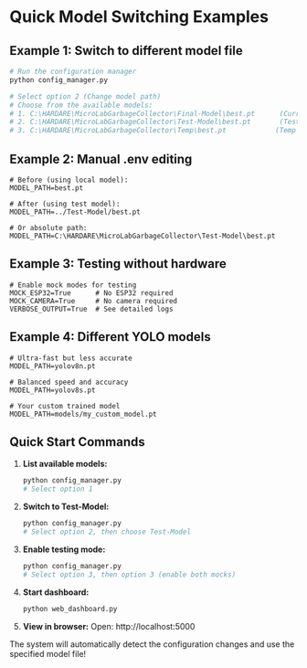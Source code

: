 #  Quick Model Switching Examples

## Example 1: Switch to different model file
```bash
# Run the configuration manager
python config_manager.py

# Select option 2 (Change model path)
# Choose from the available models:
# 1. C:\HARDARE\MicroLabGarbageCollector\Final-Model\best.pt      (Current model)
# 2. C:\HARDARE\MicroLabGarbageCollector\Test-Model\best.pt       (Test model)
# 3. C:\HARDARE\MicroLabGarbageCollector\Temp\best.pt            (Temp model)
```

## Example 2: Manual .env editing
```env
# Before (using local model):
MODEL_PATH=best.pt

# After (using test model):
MODEL_PATH=../Test-Model/best.pt

# Or absolute path:
MODEL_PATH=C:\HARDARE\MicroLabGarbageCollector\Test-Model\best.pt
```

## Example 3: Testing without hardware
```env
# Enable mock modes for testing
MOCK_ESP32=True      # No ESP32 required
MOCK_CAMERA=True     # No camera required
VERBOSE_OUTPUT=True  # See detailed logs
```

## Example 4: Different YOLO models
```env
# Ultra-fast but less accurate
MODEL_PATH=yolov8n.pt

# Balanced speed and accuracy
MODEL_PATH=yolov8s.pt

# Your custom trained model
MODEL_PATH=models/my_custom_model.pt
```

##  Quick Start Commands

1. **List available models:**
   ```bash
   python config_manager.py
   # Select option 1
   ```

2. **Switch to Test-Model:**
   ```bash
   python config_manager.py
   # Select option 2, then choose Test-Model
   ```

3. **Enable testing mode:**
   ```bash
   python config_manager.py
   # Select option 3, then option 3 (enable both mocks)
   ```

4. **Start dashboard:**
   ```bash
   python web_dashboard.py
   ```

5. **View in browser:**
   Open: http://localhost:5000

The system will automatically detect the configuration changes and use the specified model file!